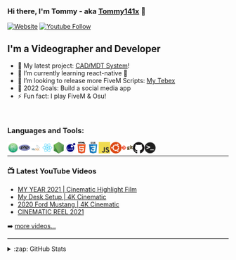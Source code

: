 ### Hi there, I'm Tommy - aka [Tommy141x][website] 👋 

[![Website](https://img.shields.io/website?label=www.tommy-johnston.com&style=for-the-badge&url=https%3A%2F%2Fwww.tommy-johnston.com)](https://www.tommy-johnston.com)
[![Youtube Follow](https://img.shields.io/youtube/channel/subscribers/UCqWoeIFC7TNTUzqw1FdgvRg?label=MY%20YOUTUBE&style=for-the-badge)](https://www.youtube.com/channel/UCqWoeIFC7TNTUzqw1FdgvRg)

## I'm a Videographer and Developer

- 🔭 My latest project: [CAD/MDT System](https://www.youtube.com/watch?v=fcM1ZahYKdo&ab_channel=ripacc)!
- 🌱 I’m currently learning react-native 🤣
- 👯 I’m looking to release more FiveM Scripts: [My Tebex](https://tommy141x.tebex.io/)
- 🥅 2022 Goals: Build a social media app
- ⚡ Fun fact: I play FiveM & Osu!

<br />

### Languages and Tools:

<img align="left" alt="Atom" width="26px" src="https://raw.githubusercontent.com/github/explore/80688e429a7d4ef2fca1e82350fe8e3517d3494d/topics/atom/atom.png" />
<img align="left" alt="PHP" width="26px" src="https://raw.githubusercontent.com/github/explore/ccc16358ac4530c6a69b1b80c7223cd2744dea83/topics/php/php.png" />
<img align="left" alt="MySQL" width="26px" src="https://raw.githubusercontent.com/github/explore/80688e429a7d4ef2fca1e82350fe8e3517d3494d/topics/mysql/mysql.png" />
<img align="left" alt="React" width="26px" src="https://raw.githubusercontent.com/github/explore/80688e429a7d4ef2fca1e82350fe8e3517d3494d/topics/react/react.png" />
<img align="left" alt="Node.js" width="26px" src="https://raw.githubusercontent.com/github/explore/80688e429a7d4ef2fca1e82350fe8e3517d3494d/topics/nodejs/nodejs.png" />
<img align="left" alt="LUA" width="26px" src="https://raw.githubusercontent.com/github/explore/80688e429a7d4ef2fca1e82350fe8e3517d3494d/topics/lua/lua.png" />
<img align="left" alt="HTML5" width="26px" src="https://raw.githubusercontent.com/github/explore/80688e429a7d4ef2fca1e82350fe8e3517d3494d/topics/html/html.png" />
<img align="left" alt="CSS3" width="26px" src="https://raw.githubusercontent.com/github/explore/80688e429a7d4ef2fca1e82350fe8e3517d3494d/topics/css/css.png" />
<img align="left" alt="JavaScript" width="26px" src="https://raw.githubusercontent.com/github/explore/80688e429a7d4ef2fca1e82350fe8e3517d3494d/topics/javascript/javascript.png" />
<img align="left" alt="Ubuntu Linux" width="26px" src="https://raw.githubusercontent.com/github/explore/80688e429a7d4ef2fca1e82350fe8e3517d3494d/topics/ubuntu/ubuntu.png" />
<img align="left" alt="Git" width="26px" src="https://raw.githubusercontent.com/github/explore/80688e429a7d4ef2fca1e82350fe8e3517d3494d/topics/git/git.png" />
<img align="left" alt="GitHub" width="26px" src="https://raw.githubusercontent.com/github/explore/78df643247d429f6cc873026c0622819ad797942/topics/github/github.png" />
<img align="left" alt="Terminal" width="26px" src="https://raw.githubusercontent.com/github/explore/80688e429a7d4ef2fca1e82350fe8e3517d3494d/topics/terminal/terminal.png" />

<br />

---

### 📺 Latest YouTube Videos

<!-- YOUTUBE:START -->
- [MY YEAR 2021 | Cinematic Highlight Film](https://www.youtube.com/watch?v=TnlVylo9SAQ)
- [My Desk Setup | 4K Cinematic](https://www.youtube.com/watch?v=rVYHcyoR0ZM)
- [2020 Ford Mustang | 4K Cinematic](https://www.youtube.com/watch?v=WvhnVlZ1QGM)
- [CINEMATIC REEL 2021](https://www.youtube.com/watch?v=SXZ1ku1fSDk)
<!-- YOUTUBE:END -->

➡️ [more videos...](https://www.youtube.com/channel/UCqWoeIFC7TNTUzqw1FdgvRg)

---

<details>
  <summary>:zap: GitHub Stats</summary>

  <img align="left" alt="Tommy's GitHub Stats" src="https://github-readme-stats.vercel.app/api?username=tommy141x&show_icons=true&hide_border=true&theme=dark" />
 
</details>

[website]: https://www.tommy-johnston.com
